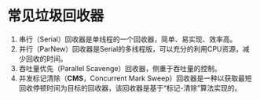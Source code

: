 # 常见垃圾回收器

1. 串行（Serial）回收器是单线程的一个回收器，简单、易实现、效率高。
2. 并行（ParNew）回收器是Serial的多线程版，可以充分的利用CPU资源，减少回收的时间。
3. 吞吐量优先（Parallel Scavenge）回收器，侧重于吞吐量的控制。
4. 并发标记清除（**CMS**，Concurrent Mark Sweep）回收器是一种以获取最短回收停顿时间为目标的回收器，该回收器是基于“标记-清除”算法实现的。